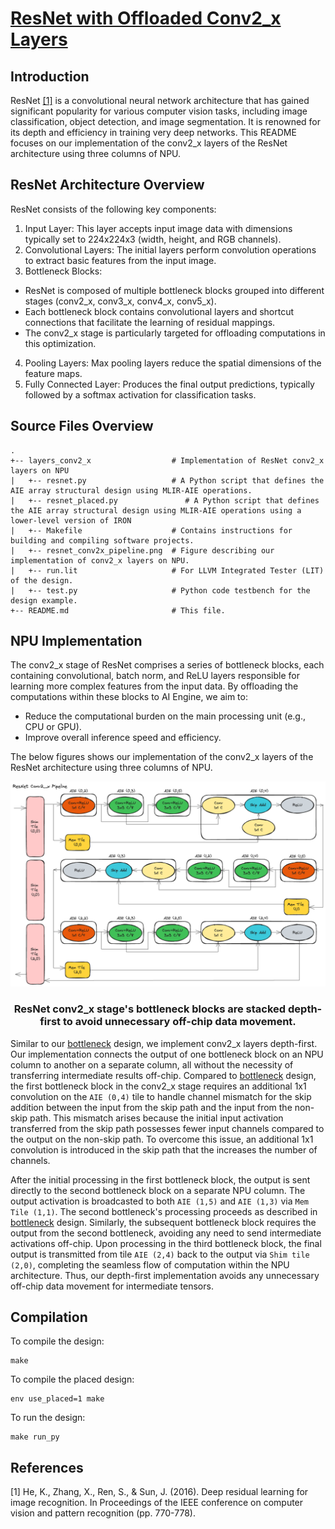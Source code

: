 <!---//===- README.md --------------------------*- Markdown -*-===//
//
// This file is licensed under the Apache License v2.0 with LLVM Exceptions.
// See https://llvm.org/LICENSE.txt for license information.
// SPDX-License-Identifier: Apache-2.0 WITH LLVM-exception
//
// Copyright (C) 2024, Advanced Micro Devices, Inc.
// 
//===----------------------------------------------------------------------===//-->

# <ins>ResNet with Offloaded Conv2_x Layers</ins>

## Introduction
ResNet [[1]](#1) is a convolutional neural network architecture that has gained significant popularity for various computer vision tasks, including image classification, object detection, and image segmentation. It is renowned for its depth and efficiency in training very deep networks. This README focuses on our implementation of the conv2_x layers of the ResNet architecture using three columns of NPU. 

## ResNet Architecture Overview
ResNet consists of the following key components:

1. Input Layer: This layer accepts input image data with dimensions typically set to 224x224x3 (width, height, and RGB channels).
2. Convolutional Layers: The initial layers perform convolution operations to extract basic features from the input image.
3. Bottleneck Blocks:
 * ResNet is composed of multiple bottleneck blocks grouped into different stages (conv2_x, conv3_x, conv4_x, conv5_x).
 * Each bottleneck block contains convolutional layers and shortcut connections that facilitate the learning of residual mappings.
 * The conv2_x stage is particularly targeted for offloading computations in this optimization.
4. Pooling Layers: Max pooling layers reduce the spatial dimensions of the feature maps.
5. Fully Connected Layer: Produces the final output predictions, typically followed by a softmax activation for classification tasks.

## Source Files Overview

```
.
+-- layers_conv2_x                  # Implementation of ResNet conv2_x layers on NPU
|   +-- resnet.py                   # A Python script that defines the AIE array structural design using MLIR-AIE operations.
|   +-- resnet_placed.py               # A Python script that defines the AIE array structural design using MLIR-AIE operations using a lower-level version of IRON
|   +-- Makefile                    # Contains instructions for building and compiling software projects.
|   +-- resnet_conv2x_pipeline.png  # Figure describing our implementation of conv2_x layers on NPU.
|   +-- run.lit                     # For LLVM Integrated Tester (LIT) of the design.
|   +-- test.py                     # Python code testbench for the design example.
+-- README.md                       # This file.

```

## NPU Implementation
The conv2_x stage of ResNet comprises a series of bottleneck blocks, each containing convolutional, batch norm, and ReLU layers responsible for learning more complex features from the input data. By offloading the computations within these blocks to AI Engine, we aim to:

* Reduce the computational burden on the main processing unit (e.g., CPU or GPU).
* Improve overall inference speed and efficiency.

The below figures shows our implementation of the conv2_x layers of the ResNet architecture using three columns of NPU.
<p align="center">
 <picture>
 <source media="(prefers-color-scheme: light)" srcset="./layers_conv2_x/resnet_conv2x_pipeline.png">
 <img alt="block" src="./layers_conv2_x/resnet_conv2x_pipeline.png">
</picture>
 <h3 align="center">ResNet conv2_x stage's bottleneck blocks are stacked depth-first to avoid unnecessary off-chip data movement.
 </h3>
</p>

Similar to our [bottleneck](../../bottleneck) design, we implement conv2_x layers depth-first. Our implementation connects the output of one bottleneck block on an NPU column to another on a separate column, all without the necessity of transferring intermediate results off-chip. Compared to [bottleneck](../../bottleneck) design, the first bottleneck block in the conv2_x stage requires an additional 1x1 convolution on the `AIE (0,4)` tile to handle channel mismatch for the skip addition between the input from the skip path and the input from the non-skip path. This mismatch arises because the initial input activation transferred from the skip path possesses fewer input channels compared to the output on the non-skip path. To overcome this issue, an additional 1x1 convolution is introduced in the skip path that the increases the number of channels.

After the initial processing in the first bottleneck block, the output is sent directly to the second bottleneck block on a separate NPU column. The output activation is broadcasted to both `AIE (1,5)` and `AIE (1,3)` via `Mem Tile (1,1)`. The second bottleneck's processing proceeds as described in [bottleneck](../../bottleneck) design. Similarly, the subsequent bottleneck block requires the output from the second bottleneck, avoiding any need to send intermediate activations off-chip. Upon processing in the third bottleneck block, the final output is transmitted from tile `AIE (2,4)` back to the output via `Shim tile (2,0)`, completing the seamless flow of computation within the NPU architecture. Thus, our depth-first implementation avoids any unnecessary off-chip data movement for intermediate tensors.




## Compilation
To compile the design:
```shell
make
```

To compile the placed design:
```shell
env use_placed=1 make
```

To run the design:
```shell
make run_py
```

## References
<a id="1">[1]</a> 
He, K., Zhang, X., Ren, S., & Sun, J. (2016). Deep residual learning for image recognition. In Proceedings of the IEEE conference on computer vision and pattern recognition (pp. 770-778).

